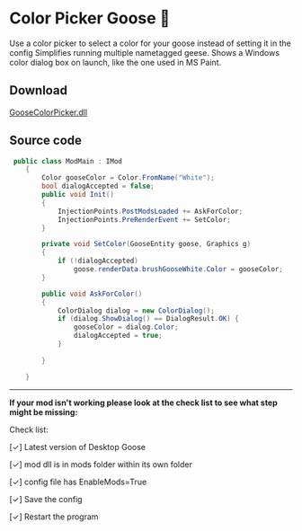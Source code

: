 # Color Picker Goose 🙂
Use a color picker to select a color for your goose instead of setting it in the config
Simplifies running multiple nametagged geese.
Shows a Windows color dialog box on launch, like the one used in MS Paint.

## Download
[GooseColorPicker.dll](https://drive.google.com/file/d/1mo6Rre8YCARkxI-6BeiQ5_jYjLIGpNvQ/view)

## Source code
```csharp
 public class ModMain : IMod
    {
        Color gooseColor = Color.FromName("White");
        bool dialogAccepted = false;
        public void Init()
        {
            InjectionPoints.PostModsLoaded += AskForColor;
            InjectionPoints.PreRenderEvent += SetColor;
        }

        private void SetColor(GooseEntity goose, Graphics g)
        {
            if (!dialogAccepted)
                goose.renderData.brushGooseWhite.Color = gooseColor;
        }

        public void AskForColor()
        {
            ColorDialog dialog = new ColorDialog();
            if (dialog.ShowDialog() == DialogResult.OK) {
                gooseColor = dialog.Color;
                dialogAccepted = true;
            }
            
        }

    }
```

---

**If your mod isn't working please look at the check list to see what  step might be missing:**

Check list:

[✓] Latest version of Desktop Goose

[✓] mod dll is in mods folder within its own folder

[✓] config file has EnableMods=True

[✓] Save the config

[✓] Restart the program